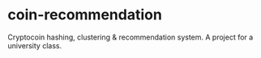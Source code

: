 # coin-recommendation
Cryptocoin hashing, clustering &amp; recommendation system. A project for a university class. 

